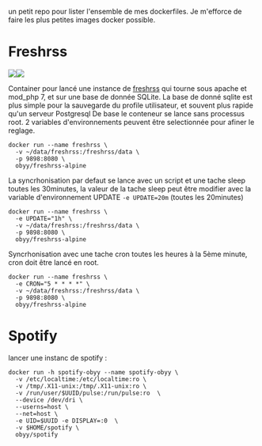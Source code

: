 un petit repo pour lister l'ensemble de mes dockerfiles. Je m'efforce de faire les plus petites images docker possible.

# Freshrss
[![](https://images.microbadger.com/badges/image/obyy/freshrss-alpine.svg)](https://microbadger.com/images/obyy/freshrss-alpine "Get your own image badge on microbadger.com")[![](https://images.microbadger.com/badges/version/obyy/freshrss-alpine.svg)](https://microbadger.com/images/obyy/freshrss-alpine "Get your own version badge on microbadger.com")

Container pour lancé une instance de [freshrss](https://freshrss.org) qui tourne sous apache et mod_php 7, et sur une base de donnée SQLite.
La base de donné sqlite est plus simple pour la sauvegarde du profile utilisateur, et souvent plus rapide qu'un serveur Postgresql
De base le conteneur se lance sans processus root.
2 variables d'environnements peuvent être selectionnée pour afiner le reglage.
```shell
docker run --name freshrss \
  -v ~/data/freshrss:/freshrss/data \
  -p 9898:8080 \
  obyy/freshrss-alpine
```
La syncrhonisation par defaut se lance avec un script et une tache sleep toutes les 30minutes, la valeur de la tache sleep peut être modifier avec la variable d'environnement UPDATE `-e UPDATE=20m` (toutes les 20minutes)
```shell
docker run --name freshrss \
  -e UPDATE="1h" \
  -v ~/data/freshrss:/freshrss/data \
  -p 9898:8080 \
  obyy/freshrss-alpine
```

Syncrhonisation avec une tache cron toutes les heures à la 5ème minute, cron doit être lancé en root.
```shell
docker run --name freshrss \
  -e CRON="5 * * * *" \
  -v ~/data/freshrss:/freshrss/data \
  -p 9898:8080 \
  obyy/freshrss-alpine
```

# Spotify
lancer une instanc de spotify : 

```console
docker run -h spotify-obyy --name spotify-obyy \
  -v /etc/localtime:/etc/localtime:ro \
  -v /tmp/.X11-unix:/tmp/.X11-unix:ro \
  -v /run/user/$UUID/pulse:/run/pulse:ro  \
  --device /dev/dri \
  --userns=host \
  --net=host \
  -e UID=$UUID -e DISPLAY=:0  \
  -v $HOME/spotify \
  obyy/spotify
```
